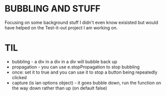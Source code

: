 # BUBBLING AND STUFF

Focusing on some background stuff I didn't even know exisisted but would have helped on the Test-it-out project I am working on.

# TIL
* bubbling - a div in a div in a div will bubble back up
* propagation - you can use e.stopPropagation to stop bubbling
* once: set it to true and you can use it to stop a button being repeatedly clicked
* capture (is ian options object) - it goes bubble down, run the function on the way down rather than up (on default false)
